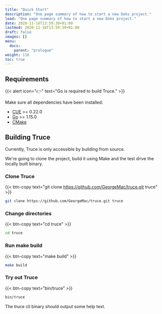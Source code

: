 ```yaml
---
title: "Quick Start"
description: "One page summary of how to start a new Doks project."
lead: "One page summary of how to start a new Doks project."
date: 2020-11-16T13:59:39+01:00
lastmod: 2020-11-16T13:59:39+01:00
draft: false
images: []
menu: 
  docs:
    parent: "prologue"
weight: 110
toc: true
---
```


## Requirements

{{< alert icon="👉" text="Go is required to build Truce." >}}

Make sure all dependencies have been installed:

- [CUE](https://cuelang.org/) >= 0.22.0
- [Go](https://golang.org/) >= 1.15.0
- [CMake](https://cmake.org/)

## Building Truce

Currently, Truce is only accessible by building from source.

We're going to clone the project, build it using Make and the test drive the locally built binary.

### Clone Truce

{{< btn-copy text="git clone https://github.com/GeorgeMac/truce.git truce" >}}

```bash
git clone https://github.com/GeorgeMac/truce.git truce
```

### Change directories

{{< btn-copy text="cd truce" >}}

```bash
cd truce
```

### Run make build

{{< btn-copy text="make build" >}}

```bash
make build
```

### Try out Truce

{{< btn-copy text="bin/truce" >}}

```bash
bin/truce
```

The truce cli binary should output some help text.
